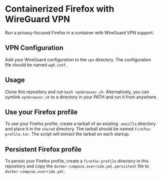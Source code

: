 # Containerized Firefox with WireGuard VPN

Run a privacy-focused Firefox in a container with WireGuard VPN support.

## VPN Configuration

Add your WireGuard configuration to the `vpn` directory. The configuration file should be named `wg0.conf`.

## Usage

Clone this repository and run `bash vpnbrowser.sh`. Alternatively, you can symlink `vpnbrowser.sh` to a directory in your PATH and run it from anywhere.

## Use your Firefox profile

To use your Firefox profile, create a tarball of an existing `.mozilla` directory and place it in the `shared` directory. The tarball should be named `firefox-profile.tar`. The script will extract the tarball on each startup.

## Persistent Firefox profile

To persist your Firefox profile, create a `firefox-profile` directory in this repository and copy the `docker-compose.override.yml.persistent` file to `docker-compose.override.yml`.
